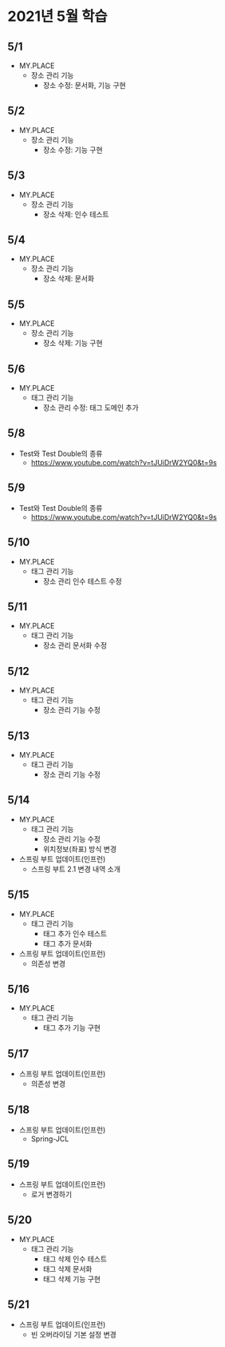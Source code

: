 # 2021년 5월 학습

## 5/1

- MY.PLACE
  - 장소 관리 기능
    - 장소 수정: 문서화, 기능 구현

## 5/2

- MY.PLACE
  - 장소 관리 기능
    - 장소 수정: 기능 구현

## 5/3

- MY.PLACE
  - 장소 관리 기능
    - 장소 삭제: 인수 테스트

## 5/4

- MY.PLACE
  - 장소 관리 기능
    - 장소 삭제: 문서화

## 5/5

- MY.PLACE
  - 장소 관리 기능
    - 장소 삭제: 기능 구현

## 5/6

- MY.PLACE
  - 태그 관리 기능
    - 장소 관리 수정: 태그 도메인 추가

## 5/8

- Test와 Test Double의 종류
  - <https://www.youtube.com/watch?v=tJUiDrW2YQ0&t=9s>

## 5/9

- Test와 Test Double의 종류
  - <https://www.youtube.com/watch?v=tJUiDrW2YQ0&t=9s>

## 5/10

- MY.PLACE
  - 태그 관리 기능
    - 장소 관리 인수 테스트 수정

## 5/11

- MY.PLACE
  - 태그 관리 기능
    - 장소 관리 문서화 수정

## 5/12

- MY.PLACE
  - 태그 관리 기능
    - 장소 관리 기능 수정

## 5/13

- MY.PLACE
  - 태그 관리 기능
    - 장소 관리 기능 수정

## 5/14

- MY.PLACE
  - 태그 관리 기능
    - 장소 관리 기능 수정
    - 위치정보(좌표) 방식 변경
- 스프링 부트 업데이트(인프런)
  - 스프링 부트 2.1 변경 내역 소개

## 5/15

- MY.PLACE
  - 태그 관리 기능
    - 태그 추가 인수 테스트
    - 태그 추가 문서화
- 스프링 부트 업데이트(인프런)
  - 의존성 변경

## 5/16

- MY.PLACE
  - 태그 관리 기능
    - 태그 추가 기능 구현

## 5/17

- 스프링 부트 업데이트(인프런)
  - 의존성 변경

## 5/18

- 스프링 부트 업데이트(인프런)
  - Spring-JCL

## 5/19

- 스프링 부트 업데이트(인프런)
  - 로거 변경하기

## 5/20

- MY.PLACE
  - 태그 관리 기능
    - 태그 삭제 인수 테스트
    - 태그 삭제 문서화
    - 태그 삭제 기능 구현

## 5/21

- 스프링 부트 업데이트(인프런)
  - 빈 오버라이딩 기본 설정 변경
